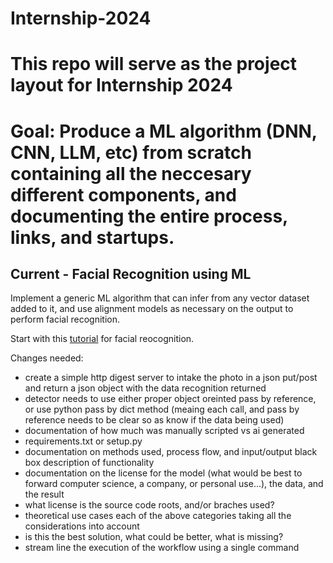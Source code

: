 # Internship-2024


# This repo will serve as the project layout for Internship 2024

# Goal: Produce a ML algorithm (DNN, CNN, LLM, etc) from scratch containing all the neccesary different components, and documenting the entire process, links, and startups.

## Current - Facial Recognition using ML

Implement a generic ML algorithm that can infer from any vector dataset added to it, and use alignment models as necessary on the output to perform facial recognition.

Start with this [tutorial](https://realpython.com/face-recognition-with-python/) for facial reocognition.


Changes needed:
- create a simple http digest server to intake the photo in a json put/post and return a json object with the data recognition returned
- detector needs to use either proper object oreinted pass by reference, or use python pass by dict method (meaing each call, and pass by reference needs to be clear so as know if the data being used)
- documentation of how much was manually scripted vs ai generated
- requirements.txt or setup.py
- documentation on methods used, process flow, and input/output black box description of functionality
- documentation on the license for the model (what would be best to forward computer science, a company, or personal use...), the data, and the result
- what license is the source code roots, and/or braches used?
- theoretical use cases each of the above categories taking all the considerations into account
- is this the best solution, what could be better, what is missing?
- stream line the execution of the workflow using a single command